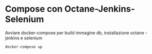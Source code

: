 # Compose con Octane-Jenkins-Selenium

Avviare docker-compose per build immagine db, installazione octane - jenkins e selenium

```
docker-compose up
```